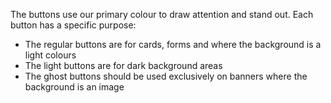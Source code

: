 The buttons use our primary colour to draw attention and stand out. Each button has a specific purpose:

- The regular buttons are for cards, forms and where the background is a light colours
- The light buttons are for dark background areas
- The ghost buttons should be used exclusively on banners where the background is an image
